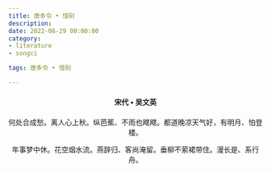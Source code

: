 ```yaml
---
title: 唐多令 • 惜别
description:
date: 2022-06-29 00:00:00
category:
- literature
- songci

tags: 唐多令 • 惜别

---
```


<div id="poem-author">
    宋代 • 吴文英
</div>
<div id="poem-body">
<p class="poem-paragraph">何处合成愁。离人心上秋。纵芭蕉、不雨也飕飕。都道晚凉天气好，有明月、怕登楼。</p>
<p class="poem-paragraph">年事梦中休。花空烟水流。燕辞归、客尚淹留。垂柳不萦裙带住。漫长是、系行舟。</p>

</div>

<style>

#poem-author {
    width: 100%;
    text-align: center;
    margin: 20px 0;
    font-weight: bold;
}
#poem-body {
    width: 100%;
    text-align: center;
}
.poem-paragraph {
    font-family: "仿宋"
}

</style>